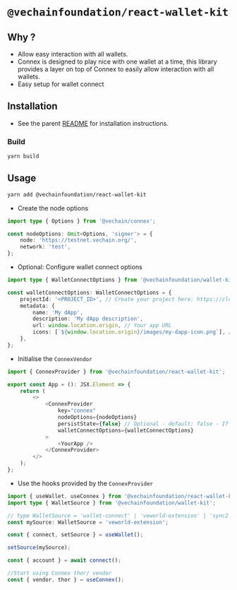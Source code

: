 # `@vechainfoundation/react-wallet-kit`

## Why ?

-   Allow easy interaction with all wallets.
-   Connex is designed to play nice with one wallet at a time, this library provides a layer on top of Connex to easily
    allow interaction with all wallets.
-   Easy setup for wallet connect

## Installation

-   See the parent [README](../../README.md) for installation instructions.

### Build

```bash
yarn build
```

## Usage

```bash
yarn add @vechainfoundation/react-wallet-kit
```

-   Create the node options

```typescript
import type { Options } from '@vechain/connex';

const nodeOptions: Omit<Options, 'signer'> = {
    node: 'https://testnet.vechain.org/',
    network: 'test',
};
```

-   Optional: Configure wallet connect options

```typescript
import type { WalletConnectOptions } from '@vechainfoundation/wallet-kit';

const walletConnectOptions: WalletConnectOptions = {
    projectId: '<PROJECT_ID>', // Create your project here: https://cloud.walletconnect.com/sign-up
    metadata: {
        name: 'My dApp',
        description: 'My dApp description',
        url: window.location.origin, // Your app URL
        icons: [`${window.location.origin}/images/my-dapp-icon.png`], // Your app Icon
    },
};
```

-   Initialise the `ConnexVendor`

```typescript jsx
import { ConnexProvider } from '@vechainfoundation/react-wallet-kit';

export const App = (): JSX.Element => {
    return (
        <>
            <ConnexProvider
                key="connex"
                nodeOptions={nodeOptions}
                persistState={false} // Optional - default: false - If true, account and source will be persisted in local storage
                walletConnectOptions={walletConnectOptions}
            >
                <YourApp />
            </ConnexProvider>
        </>
    );
};
```

-   Use the hooks provided by the `ConnexProvider`

```typescript jsx
import { useWallet, useConnex } from '@vechainfoundation/react-wallet-kit';
import type { WalletSource } from '@vechainfoundation/wallet-kit';

// type WalletSource = 'wallet-connect' | 'veworld-extension' | 'sync2' | 'sync';
const mySource: WalletSource = 'veworld-extension';

const { connect, setSource } = useWallet();

setSource(mySource);

const { account } = await connect();

//Start using Connex thor/ vendor
const { vendor, thor } = useConnex();
```
